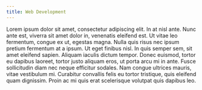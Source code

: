 ```yaml
---
title: Web Development
---
```


Lorem ipsum dolor sit amet, consectetur adipiscing elit. In at nisl ante. Nunc ante est, viverra sit amet dolor in, venenatis eleifend est. Ut vitae leo fermentum, congue ex ut, egestas magna. Nulla quis risus nec ipsum pretium fermentum at a ipsum. Ut eget finibus nisl. In quis semper sem, sit amet eleifend sapien. Aliquam iaculis dictum tempor. Donec euismod, tortor eu dapibus laoreet, tortor justo aliquam eros, ut porta arcu mi in ante. Fusce sollicitudin diam nec neque efficitur sodales. Nam congue ultrices mauris, vitae vestibulum mi. Curabitur convallis felis eu tortor tristique, quis eleifend quam dignissim. Proin ac mi quis erat scelerisque volutpat quis dapibus leo.
